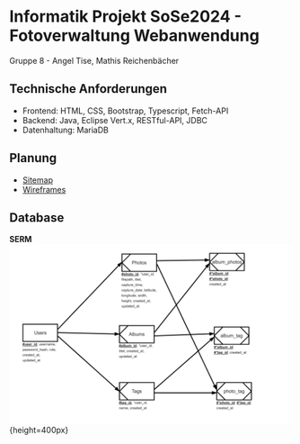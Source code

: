 # Informatik Projekt SoSe2024 - Fotoverwaltung Webanwendung
Gruppe 8 - Angel Tise, Mathis Reichenbächer

## Technische Anforderungen
- Frontend: HTML, CSS, Bootstrap, Typescript, Fetch-API
- Backend: Java, Eclipse Vert.x, RESTful-API, JDBC
- Datenhaltung: MariaDB

## Planung
- [Sitemap](docs/Sitemap.pdf)
- [Wireframes](docs/Wireframes.pdf)

## Database
**SERM**  
![Datenbank](docs/database/Datenbank.png){height=400px}